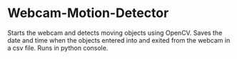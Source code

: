 # Webcam-Motion-Detector
Starts the webcam and detects moving objects using
OpenCV. Saves the date and time when the objects entered into and exited from the webcam in a csv file. Runs in python console.
